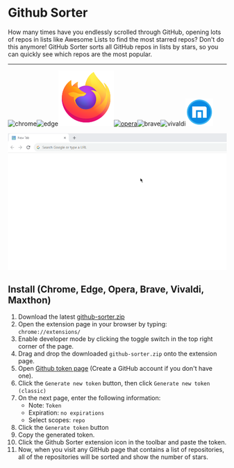 # Github Sorter

How many times have you endlessly scrolled through GitHub, opening lots of repos in lists like Awesome Lists to find the most starred repos? Don't do this anymore! GitHub Sorter sorts all GitHub repos in lists by stars, so you can quickly see which repos are the most popular.

<hr>

<img src="icons/chrome.svg" alt="chrome" title="chrome"/><img src="icons/edge.svg" alt="edge" title="edge"/><a href="#" style="width:64px"><img src="icons/firefox.svg" alt="firefox" title="firefox"/></a><a href="#" style="width:64px"><img src="icons/opera.svg" alt="opera" title="opera"/></a><img src="icons/brave.svg" alt="brave" title="brave"/><img src="icons/vivaldi.svg" alt="vivaldi" title="vivldi"/><img src="icons/maxthon.png" alt="maxthon" title="maxthon"/>

![](github-sorter.gif)


## Install (Chrome, Edge, Opera, Brave, Vivaldi, Maxthon)

1. Download the latest [github-sorter.zip](https://github.com/sir-kokabi/github-sorter/releases/latest)
2. Open the extension page in your browser by typing: `chrome://extensions/`
3. Enable developer mode by clicking the toggle switch in the top right corner of the page.
4. Drag and drop the downloaded `github-sorter.zip` onto the extension page.
5. Open [Github token page](https://github.com/settings/tokens) (Create a GitHub account if you don't have one). 
6. Click the `Generate new token` button, then click `Generate new token (classic)`
7. On the next page, enter the following information: 
    - Note: `Token`
    - Expiration: `no expirations`
    - Select scopes: `repo`
8. Click the `Generate token` button
9. Copy the generated token.
10. Click the Github Sorter extension icon in the toolbar and paste the token.
11. Now, when you visit any GitHub page that contains a list of repositories, all of the repositories will be sorted and show the number of stars.

<!--
**Note:**:
Firefox and Opera users can download from store, instead of manual installation:
[Github Sorter]()
[Github Sorter]()
-->


